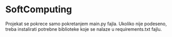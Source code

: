 # SoftComputing

Projekat se pokrece samo pokretanjem main.py fajla. Ukoliko nije podeseno, treba instalirati potrebne biblioteke koje se nalaze u requirements.txt fajlu.
